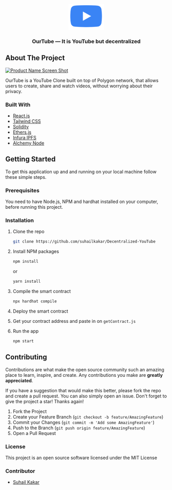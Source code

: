 

<div id="top"></div>

<br />
<div align="center">
  <a href="https://github.com/suhailkakar/Decentralized-YouTube">
    <img src="logo.png" alt="Logo" width="110" height="80">
  </a>

<h3 align="center">OurTube — It is YouTube but decentralized</h3>

</div>



## About The Project

[![Product Name Screen Shot][product-screenshot]](https://twitter.com/suhailkakar)

OurTube is a YouTube Clone built on top of Polygon network, that allows users to create, share and watch videos, without worrying about their privacy.



### Built With

* [React.js](https://reactjs.org/)
* [Tailwind CSS](https://tailwindcss.com/)
* [Solidity](https://soliditylang.org/)
* [Ethers.js](https://docs.ethers.io/v5/)
* [Infura IPFS](https://infura.io/product/ipfs)
* [Alchemy Node](https://www.alchemy.com/)



<!-- GETTING STARTED -->
## Getting Started

To get this application up and and running on your local machine follow these simple steps.

### Prerequisites

You need to have Node.js, NPM and hardhat installed on your computer, before running this project. 

### Installation

1. Clone the repo
   ```sh
   git clone https://github.com/suhailkakar/Decentralized-YouTube
   ```
2. Install NPM packages
   ```sh
   npm install
   ```
   or 
   
     ```sh
   yarn install
   ```
3. Compile the smart contract 
	  ```sh
   npx hardhat compile
   ```
3. Deploy the smart contract 
4. Get your contract address and paste in on `getContract.js`
3. Run the app
	  ```sh
   npm start
   ```
  

<!-- CONTRIBUTING -->
## Contributing

Contributions are what make the open source community such an amazing place to learn, inspire, and create. Any contributions you make are **greatly appreciated**.

If you have a suggestion that would make this better, please fork the repo and create a pull request. You can also simply open an issue. 
Don't forget to give the project a star! Thanks again!

1. Fork the Project
2. Create your Feature Branch (`git checkout -b feature/AmazingFeature`)
3. Commit your Changes (`git commit -m 'Add some AmazingFeature'`)
4. Push to the Branch (`git push origin feature/AmazingFeature`)
5. Open a Pull Request


### License

This project is an open source software licensed under the MIT License

### Contributor

* [Suhail Kakar](https://twitter.com/suhailkakar)


[product-screenshot]: screenshot.png
